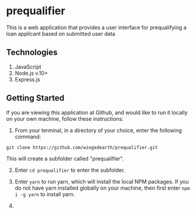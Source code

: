 # prequalifier

This is a web application that provides a user interface for prequalifying a loan applicant based on submitted user data

## Technologies

1. JavaScript
2. Node.js v.10+
3. Express.js


## Getting Started

If you are viewing this application at Github, and would like to run it locally on your own machine, follow these instructions:

1. From your terminal, in a directory of your choice, enter the following command:

```git clone https://github.com/wingedearth/prequalifier.git```

This will create a subfolder called "prequalifier".

2. Enter ```cd prequalifier``` to enter the subfolder.

3. Enter ```yarn``` to run yarn, which will install the local NPM packages. If you do not have yarn installed globally on your machine, then first enter ```npm i -g yarn``` to install yarn.

4. 
